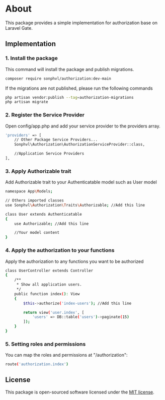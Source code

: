 # About

This package provides a simple implementation for authorization base on Laravel Gate.

## Implementation

### 1. Install the package

This command will install the package and publish migrations.

```bash
composer require sonphvl/authorization:dev-main
```

If the migrations are not published, please run the following commands

```bash
php artisan vendor:publish --tag=authorization-migrations
php artisan migrate
```

### 2. Register the Service Provider

Open config/app.php and add your service provider to the providers array.

```bash
'providers' => [
    // Other Package Service Providers...
    Sonphvl\Authorization\AuthorizationServiceProvider::class,

    //Application Service Providers
],
```

### 3. Apply Authorizable trait

Add Authorizable trait to your Authenticatable model such as User model

```bash
namespace App\Models;

// Others imported classes
use Sonphvl\Authorization\Traits\Authorizable; //Add this line

class User extends Authenticatable
{
    use Authorizable; //Add this line

    //Your model content
}
```

### 4. Apply the authorization to your functions

Apply the authorization to any functions you want to be authorized

```bash
class UserController extends Controller
{
    /**
     * Show all application users.
     */
    public function index(): View
    {
        $this->authorize('index-users'); //Add this line

        return view('user.index', [
            'users' => DB::table('users')->paginate(15)
        ]);
    }
}
```

### 5. Setting roles and permissions

You can map the roles and permissions at "/authorization":

```bash
route('authorization.index')
```

## License

This package is open-sourced software licensed under the [MIT license](https://opensource.org/licenses/MIT).
